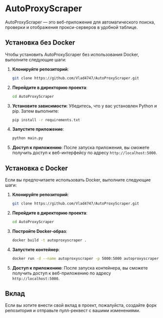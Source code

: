 # AutoProxyScraper

AutoProxyScraper — это веб-приложение для автоматического поиска, проверки и отображения прокси-серверов в удобной таблице.

## Установка без Docker

Чтобы установить AutoProxyScraper без использования Docker, выполните следующие шаги:

1. **Клонируйте репозиторий**:
   ```bash
   git clone https://github.com/Vlad4747/AutoProxyScraper.git
   ```

2. **Перейдите в директорию проекта**:
   ```bash
   cd AutoProxyScraper
   ```

3. **Установите зависимости**:
   Убедитесь, что у вас установлен Python и pip. Затем выполните:
   ```bash
   pip install -r requirements.txt
   ```

4. **Запустите приложение**:
   ```bash
   python main.py
   ```

5. **Доступ к приложению**:
   После запуска приложения, вы сможете получить доступ к веб-интерфейсу по адресу `http://localhost:5000`.

## Установка с Docker

Если вы предпочитаете использовать Docker, выполните следующие шаги:

1. **Клонируйте репозиторий**:
   ```bash
   git clone https://github.com/Vlad4747/AutoProxyScraper.git
   ```

2. **Перейдите в директорию проекта**:
   ```bash
   cd AutoProxyScraper
   ```

3. **Постройте Docker-образ**:
   ```bash
   docker build -t autoproxyscraper .
   ```

4. **Запустите контейнер**:
   ```bash
   docker run -d --name autoproxyscraper -p 5000:5000 autoproxyscraper
   ```

5. **Доступ к приложению**:
   После запуска контейнера, вы сможете получить доступ к веб-приложению по адресу `http://localhost:5000`.

## Вклад

Если вы хотите внести свой вклад в проект, пожалуйста, создайте форк репозитория и отправьте пулл-реквест с вашими изменениями.
